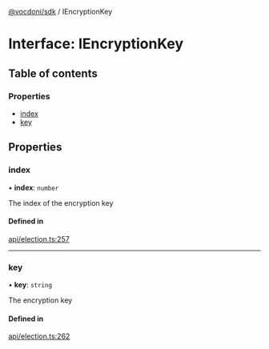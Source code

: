 [@vocdoni/sdk](/sdk) / IEncryptionKey

# Interface: IEncryptionKey

## Table of contents

### Properties

- [index](IEncryptionKey#index)
- [key](IEncryptionKey#key)

## Properties

### index

• **index**: `number`

The index of the encryption key

#### Defined in

[api/election.ts:257](https://github.com/vocdoni/vocdoni-sdk/blob/c61694d51d7ca609cdc86440f23c7a75ea39ea5b/src/api/election.ts#L257)

___

### key

• **key**: `string`

The encryption key

#### Defined in

[api/election.ts:262](https://github.com/vocdoni/vocdoni-sdk/blob/c61694d51d7ca609cdc86440f23c7a75ea39ea5b/src/api/election.ts#L262)
